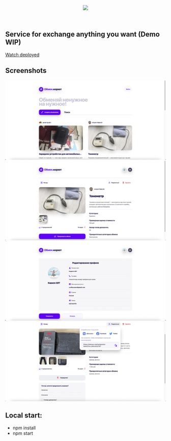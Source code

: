 <p align="center">
  <picture>
    <source srcset="https://firebasestorage.googleapis.com/v0/b/obmen-market-666.appspot.com/o/logo_inverted.svg?alt=media" media="(prefers-color-scheme: dark)">
    <img src="https://firebasestorage.googleapis.com/v0/b/obmen-market-666.appspot.com/o/logo_inverted.svg?alt=media">
  </picture>
  
</p>

<br />

## Service for exchange anything you want (Demo WIP)

[Watch deployed](https://obmen.market)

## Screenshots

<div align="center">
  <img src="/screenshots/image1.jpg">
  <img src="/screenshots/image2.jpg">
  <img src="/screenshots/image3.jpg">
  <img src="/screenshots/image4.jpg">
</div>

## Local start:

- npm install
- npm start
